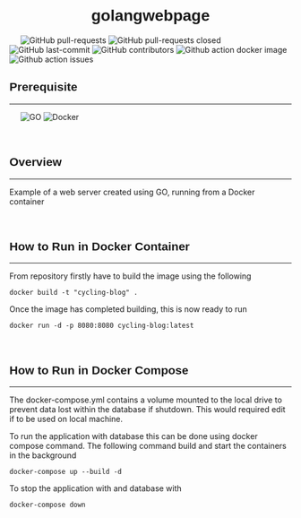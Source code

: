 <h1 align="center" style="font-family: 'Lucida Sans', Arial, sans-serif"><b>golangwebpage</b></h1>

&nbsp;&nbsp;&nbsp;&nbsp;
![GitHub pull-requests](https://img.shields.io/github/issues-pr/jackstockley89/golangwebpage?style=for-the-badge)
![GitHub pull-requests closed](https://img.shields.io/github/issues-pr-closed/jackstockley89/golangwebpage?style=for-the-badge)
![GitHub last-commit](https://img.shields.io/github/last-commit/jackstockley89/golangwebpage?style=for-the-badge)
![GitHub contributors](https://img.shields.io/github/contributors/jackstockley89/golangwebpage?style=for-the-badge)
![Github action docker image](https://img.shields.io/github/workflow/status/jackstockley89/golangwebpage/docker%20images)
![Github action issues](https://img.shields.io/github/workflow/status/jackstockley89/golangwebpage/Move%20new%20issues%20into%20cycling-blog%20project)
<br/>

 <h2 align="left" style="font-family: 'Lucida Sans', Arial, sans-serif"><b>Prerequisite</b></h2>

---
&nbsp;&nbsp;&nbsp;&nbsp;
![GO](https://img.shields.io/github/go-mod/go-version/jackstockley89/golangwebpage)
![Docker](https://img.shields.io/badge/Docker-v20.10.2-blue)

<br/>

<h2 align="left" style="font-family: 'Lucida Sans', Arial, sans-serif"><b>Overview</b></h2>

---
Example of a web server created using GO, running from a Docker container

<br/>

<h2 align="left" style="font-family: 'Lucida Sans', Arial, sans-serif"><b>How to Run in Docker Container</b></h2>
 
---

From repository firstly have to build the image using the following
```
docker build -t "cycling-blog" .
```

Once the image has completed building, this is now ready to run 
```
docker run -d -p 8080:8080 cycling-blog:latest
```

<br/>

<h2 align="left" style="font-family: 'Lucida Sans', Arial, sans-serif"><b>How to Run in Docker Compose</b></h2>
 
---

The docker-compose.yml contains a volume mounted to the local drive to prevent data lost within the database if shutdown. This would required edit if to be used on local machine.

To run the application with database this can be done using docker compose command. The following command build and start the containers in the background
```
docker-compose up --build -d
```

To stop the application with and database with
```
docker-compose down
```

